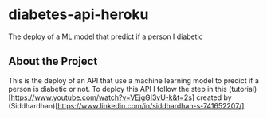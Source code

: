 # diabetes-api-heroku

The deploy of a ML model that predict if a person I diabetic

## About the Project

This is the deploy of an API that use a machine learning model to predict if a person is diabetic or not. To deploy this API I follow the step in this (tutorial)[https://www.youtube.com/watch?v=VEjgGI3vU-k&t=2s] created by (Siddhardhan)[https://www.linkedin.com/in/siddhardhan-s-741652207/].